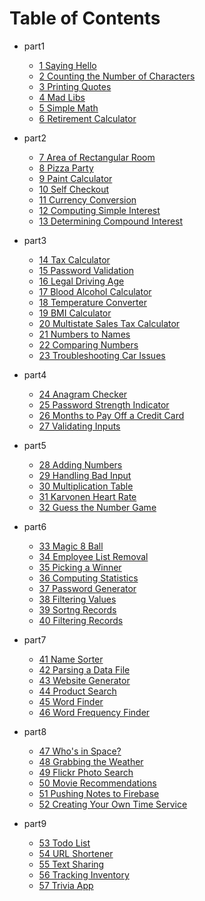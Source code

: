 # Table of Contents

* part1
  * [1 Saying Hello](../../part1/01.py)
  * [2 Counting the Number of Characters](../../part1/02.py)
  * [3 Printing Quotes](../part1/03.py)
  * [4 Mad Libs](../part1/04.py)
  * [5 Simple Math](../part1/05.py)
  * [6 Retirement Calculator](../part1/06.py)

* part2
  * [7 Area of Rectangular Room](../part2/07.py)
  * [8 Pizza Party](../part2/08.py)
  * [9 Paint Calculator](../part2/09.py)
  * [10 Self Checkout](../part2/10.py)
  * [11 Currency Conversion](../part2/11.py)
  * [12 Computing Simple Interest](../part2/12.py)
  * [13 Determining Compound Interest](../part2/13.py)

* part3
  * [14 Tax Calculator](../part3/14.py)
  * [15 Password Validation](../part3/15.py)
  * [16 Legal Driving Age](../part3/16.py)
  * [17 Blood Alcohol Calculator](../part3/17.py)
  * [18 Temperature Converter](../part3/18.py)
  * [19 BMI Calculator](../part3/19.py)
  * [20 Multistate Sales Tax Calculator](../part3/20.py)
  * [21 Numbers to Names](../part3/21.py)
  * [22 Comparing Numbers](../part3/22.py)
  * [23 Troubleshooting Car Issues](../part3/23.py)

* part4
  * [24 Anagram Checker](../part4/24.py)
  * [25 Password Strength Indicator](../part4/25.py)
  * [26 Months to Pay Off a Credit Card](../part4/26.py)
  * [27 Validating Inputs](../part4/27.py)

* part5
  * [28 Adding Numbers](../part5/28.py)
  * [29 Handling Bad Input](../part5/29.py)
  * [30 Multiplication Table](../part5/30.py)
  * [31 Karvonen Heart Rate](../part5/31.py)
  * [32 Guess the Number Game](../part5/32.py)

* part6
  * [33 Magic 8 Ball](../part6/33.py)
  * [34 Employee List Removal](../part6/34.py)
  * [35 Picking a Winner](../part6/35.py)
  * [36 Computing Statistics](../part6/36.py)
  * [37 Password Generator](../part6/37.py)
  * [38 Filtering Values](../part6/38.py)
  * [39 Sortng Records](../part6/39.py)
  * [40 Filtering Records](../part6/40.py)

* part7
  * [41 Name Sorter](../part7/41.py)
  * [42 Parsing a Data File](../part7/42.py)
  * [43 Website Generator](../part7/43.py)
  * [44 Product Search](../part7/44.py)
  * [45 Word Finder](../part7/45.py)
  * [46 Word Frequency Finder](../part7/46.py)

* part8
  * [47 Who's in Space?](../part8/47.py)
  * [48 Grabbing the Weather](../part8/48.py)
  * [49 Flickr Photo Search](../part8/49.py)
  * [50 Movie Recommendations](../part8/50.py)
  * [51 Pushing Notes to Firebase](../part8/51.py)
  * [52 Creating Your Own Time Service](../part8/52.py)

* part9
  * [53 Todo List](../part9/53.py)
  * [54 URL Shortener](../part9/54.py)
  * [55 Text Sharing](../part9/55.py)
  * [56 Tracking Inventory](../part9/56.py)
  * [57 Trivia App](../part9/57.py)
